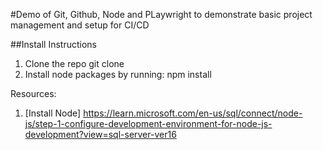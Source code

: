 #Demo of Git, Github, Node and PLaywright to demonstrate basic project management and setup for CI/CD

##Install Instructions
1. Clone the repo git clone <reponame>
2. Install node packages by running:
	npm install

Resources:

1. [Install Node] https://learn.microsoft.com/en-us/sql/connect/node-js/step-1-configure-development-environment-for-node-js-development?view=sql-server-ver16

